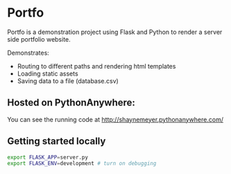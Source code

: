 # Portfo 
Portfo is a demonstration project using Flask and Python to render a server side portfolio website. 

Demonstrates:

* Routing to different paths and rendering html templates
* Loading static assets
* Saving data to a file (database.csv)

## Hosted on PythonAnywhere:
You can see the running code at  <http://shaynemeyer.pythonanywhere.com/>

## Getting started locally
```bash
export FLASK_APP=server.py
export FLASK_ENV=development # turn on debugging
```